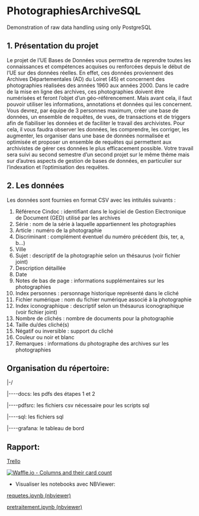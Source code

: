 # PhotographiesArchiveSQL
Demonstration of raw data handling using only PostgreSQL

## 1. Présentation du projet
Le projet de l’UE Bases de Données vous permettra de reprendre toutes les connaissances et compétences acquises ou renforcées depuis le début de l’UE sur des données réelles. En effet, ces données proviennent des Archives Départementales (AD) du Loiret (45) et concernent des photographies réalisées des années 1960 aux années 2000. Dans le cadre de la mise en ligne des archives, ces photographies doivent être numérisées et feront l’objet d’un géo-référencement. Mais avant cela, il faut pouvoir utiliser les informations, annotations et données qui les concernent. Vous devrez, par équipe de 3 personnes maximum, créer une base de données, un ensemble de requêtes, de vues, de transactions et de triggers afin de fiabiliser les données et de faciliter le travail des archivistes. Pour cela, il vous faudra observer les données, les comprendre, les corriger, les augmenter, les organiser dans une base de données normalisée et optimisée et proposer un ensemble de requêtes qui permettent aux archivistes de gérer ces données le plus efficacement possible. Votre travail sera suivi au second semestre d’un second projet sur le même thème mais sur d’autres aspects de gestion de bases de données, en particulier sur l’indexation et l’optimisation des requêtes.

## 2. Les données
Les données sont fournies en format CSV avec les intitulés suivants :
  1. Référence Cindoc : identifiant dans le logiciel de Gestion Electronique de Document (GED) utilisé par les archives
  2. Série : nom de la série à laquelle appartiennent les photographies
  3. Article : numéro de la photographie
  4. Discriminant : complément éventuel du numéro précédent (bis, ter, a, b…)
  5. Ville
  6. Sujet : descriptif de la photographie selon un thésaurus (voir fichier joint)
  7. Description détaillée
  8. Date
  9. Notes de bas de page : informations supplémentaires sur les photographies
  10. Index personnes : personnage historique représenté dans le cliché
  11. Fichier numérique : nom du fichier numérique associé à la photographie
  12. Index iconographique : descriptif selon un thésaurus iconographique (voir fichier joint)
  13. Nombre de clichés : nombre de documents pour la photographie
  14. Taille du/des cliché(s)
  15. Négatif ou inversible : support du cliché
  16. Couleur ou noir et blanc
  17. Remarques : informations du photographe des archives sur les photographies

## Organisation du répertoire:
|-/

|----docs: les pdfs des étapes 1 et 2

|----pdfsrc: les fichiers csv nécessaire pour les scripts sql

|----sql: les fichiers sql

|----grafana: le tableau de bord

## Rapport:
[Trello](https://trello.com/b/traOSgOr/tea-bd)

[![Waffle.io - Columns and their card count](https://badge.waffle.io/mhoangvslev/PhotographiesArchiveSQL.svg?columns=all)](https://waffle.io/mhoangvslev/PhotographiesArchiveSQL)

- Visualiser les notebooks avec NBViewer:

[requetes.ipynb (nbviewer)](https://nbviewer.jupyter.org/github/mhoangvslev/PhotographiesArchiveSQL/blob/master/docs/phase%201/requetes.ipynb)

[pretraitement.ipynb (nbviewer)](https://nbviewer.jupyter.org/github/mhoangvslev/PhotographiesArchiveSQL/blob/master/docs/phase%201/pretraitement.ipynb)
